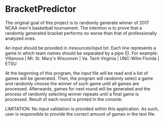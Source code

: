 # BracketPredictor
The original goal of this project is to randomly generate winner of 2017 NCAA men's basketball tournament. The intention is to prove that a randomly generated bracket performs no worse than that of professionally analyzed ones.

An input should be provided in /resources/input.txt. Each line represents a game in which team names should be separated by a pipe (|). For example: 
Villanova | Mt. St. Mary's 
Wisconsin | Va. Tech 
Virginia | UNC-Wilm 
Florida | ETSU

At the beginning of this program, the input file will be read and a list of games will be generated. Then, the program will randomly select a game and randomly choose the winner of such game until all games are processed. Afterwards, games for next round will be generated and the process of randomly selecting winner repeats until a final game is processed. Result of each round is printed in the console.

LIMITATION: No input validation is provided within this application. As such, user is responsible to provide the correct amount of games in the text file.
